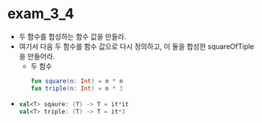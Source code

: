 exam_3_4
===
* 두 함수를 합성하는 함수 값을 만들라.
* 여기서 다음 두 함수를 함수 값으로 다시 정의하고, 이 둘을 합성한 squareOfTiple을 만들어라.
  * 두 함수
    ```kotlin
    fun square(n: Int) = n * n
    fun triple(n: Int) = n * 3
* ```kotlin
  val<T> sqaure: (T) -> T = it*it
  val<T> triple: (T) -> T = it*3
